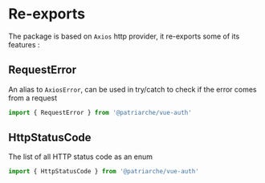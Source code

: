 # Re-exports

The package is based on `Axios` http provider, it re-exports some of its features :

## RequestError

An alias to `AxiosError`, can be used in try/catch to check if the error comes from a request

```typescript
import { RequestError } from '@patriarche/vue-auth'
```

## HttpStatusCode

The list of all HTTP status code as an enum

```typescript
import { HttpStatusCode } from '@patriarche/vue-auth'
```

